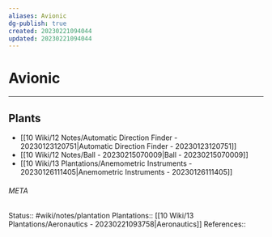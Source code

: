 ```yaml
---
aliases: Avionic
dg-publish: true
created: 20230221094044
updated: 20230221094044
---
```

# Avionic
---



## Plants
- [[10 Wiki/12 Notes/Automatic Direction Finder - 20230123120751\|Automatic Direction Finder - 20230123120751]]
- [[10 Wiki/12 Notes/Ball - 20230215070009\|Ball - 20230215070009]]
- [[10 Wiki/13 Plantations/Anemometric Instruments - 20230126111405\|Anemometric Instruments - 20230126111405]]




###### META
Status:: #wiki/notes/plantation
Plantations:: [[10 Wiki/13 Plantations/Aeronautics - 20230221093758\|Aeronautics]]
References:: 
